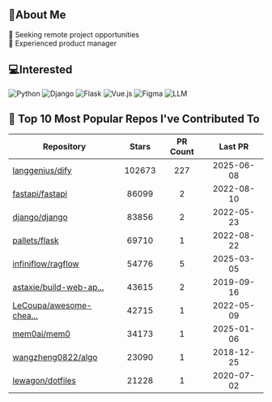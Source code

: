 ## 💫About Me 
👯 Seeking remote project opportunities   
🌱 Experienced product manager

## 💻Interested
![Python](https://img.shields.io/badge/python-3670A0?style=for-the-badge&logo=python&logoColor=ffdd54) ![Django](https://img.shields.io/badge/django-%23092E20.svg?style=for-the-badge&logo=django&logoColor=white) ![Flask](https://img.shields.io/badge/flask-%23000.svg?style=for-the-badge&logo=flask&logoColor=white) ![Vue.js](https://img.shields.io/badge/vuejs-%2335495e.svg?style=for-the-badge&logo=vuedotjs&logoColor=%234FC08D)  ![Figma](https://img.shields.io/badge/figma-%23F24E1E.svg?style=for-the-badge&logo=figma&logoColor=white) ![LLM](https://img.shields.io/badge/LLM-%23412991.svg?style=for-the-badge&logo=openai&logoColor=white)

## 🌟 Top 10 Most Popular Repos I've Contributed To

| Repository | Stars | PR Count | Last PR |
|-----|:---:|:---:|:---:|
| [langgenius/dify](https://github.com/langgenius/dify) | 102673 | 227 | 2025-06-08 |
| [fastapi/fastapi](https://github.com/fastapi/fastapi) | 86099 | 2 | 2022-08-10 |
| [django/django](https://github.com/django/django) | 83856 | 2 | 2022-05-23 |
| [pallets/flask](https://github.com/pallets/flask) | 69710 | 1 | 2022-08-22 |
| [infiniflow/ragflow](https://github.com/infiniflow/ragflow) | 54776 | 5 | 2025-03-05 |
| [astaxie/build-web-ap...](https://github.com/astaxie/build-web-application-with-golang) | 43615 | 2 | 2019-09-16 |
| [LeCoupa/awesome-chea...](https://github.com/LeCoupa/awesome-cheatsheets) | 42715 | 1 | 2022-05-09 |
| [mem0ai/mem0](https://github.com/mem0ai/mem0) | 34173 | 1 | 2025-01-06 |
| [wangzheng0822/algo](https://github.com/wangzheng0822/algo) | 23090 | 1 | 2018-12-25 |
| [lewagon/dotfiles](https://github.com/lewagon/dotfiles) | 21228 | 1 | 2020-07-02 |


